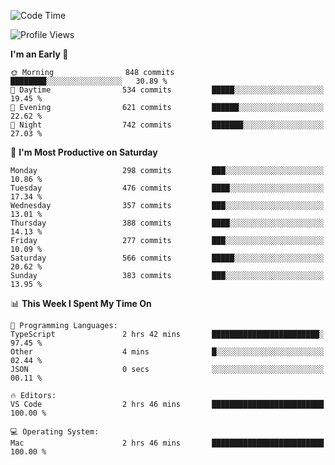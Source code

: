 <!--START_SECTION:waka-->
![Code Time](http://img.shields.io/badge/Code%20Time-1%2C869%20hrs%206%20mins-blue)

![Profile Views](http://img.shields.io/badge/Profile%20Views-12-blue)

**I'm an Early 🐤** 

```text
🌞 Morning                848 commits         ████████░░░░░░░░░░░░░░░░░   30.89 % 
🌆 Daytime                534 commits         █████░░░░░░░░░░░░░░░░░░░░   19.45 % 
🌃 Evening                621 commits         ██████░░░░░░░░░░░░░░░░░░░   22.62 % 
🌙 Night                  742 commits         ███████░░░░░░░░░░░░░░░░░░   27.03 % 
```
📅 **I'm Most Productive on Saturday** 

```text
Monday                   298 commits         ███░░░░░░░░░░░░░░░░░░░░░░   10.86 % 
Tuesday                  476 commits         ████░░░░░░░░░░░░░░░░░░░░░   17.34 % 
Wednesday                357 commits         ███░░░░░░░░░░░░░░░░░░░░░░   13.01 % 
Thursday                 388 commits         ████░░░░░░░░░░░░░░░░░░░░░   14.13 % 
Friday                   277 commits         ███░░░░░░░░░░░░░░░░░░░░░░   10.09 % 
Saturday                 566 commits         █████░░░░░░░░░░░░░░░░░░░░   20.62 % 
Sunday                   383 commits         ███░░░░░░░░░░░░░░░░░░░░░░   13.95 % 
```


📊 **This Week I Spent My Time On** 

```text
💬 Programming Languages: 
TypeScript               2 hrs 42 mins       ████████████████████████░   97.45 % 
Other                    4 mins              █░░░░░░░░░░░░░░░░░░░░░░░░   02.44 % 
JSON                     0 secs              ░░░░░░░░░░░░░░░░░░░░░░░░░   00.11 % 

🔥 Editors: 
VS Code                  2 hrs 46 mins       █████████████████████████   100.00 % 

💻 Operating System: 
Mac                      2 hrs 46 mins       █████████████████████████   100.00 % 
```


<!--END_SECTION:waka-->
